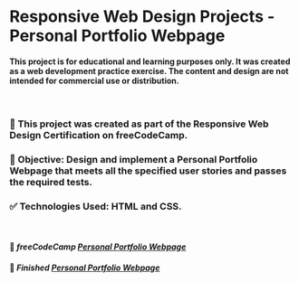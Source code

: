 # Responsive Web Design Projects - Personal Portfolio Webpage

#### This project is for educational and learning purposes only. It was created as a web development practice exercise. The content and design are not intended for commercial use or distribution.

<br />

### 🚀 This project was created as part of the Responsive Web Design Certification on freeCodeCamp.

### 🎯 Objective: Design and implement a Personal Portfolio Webpage that meets all the specified user stories and passes the required tests.

### ✅ Technologies Used: HTML and CSS.

<br />

#### 🔗 *freeCodeCamp [Personal Portfolio Webpage](https://www.freecodecamp.org/learn/2022/responsive-web-design/build-a-personal-portfolio-webpage-project/build-a-personal-portfolio-webpage)*

#### 🔗 *Finished [Personal Portfolio Webpage](https://vinvieri.github.io/freeCodeCamp-Personal-Portfolio-Webpage/)*
